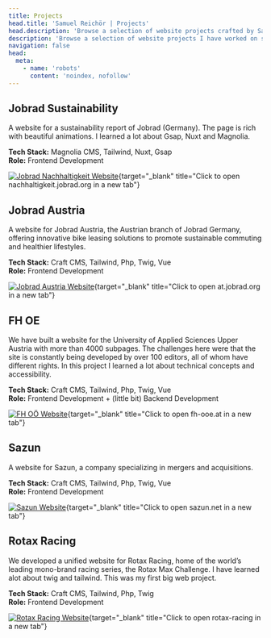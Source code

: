 ```yaml
---
title: Projects
head.title: 'Samuel Reichör | Projects'
head.description: 'Browse a selection of website projects crafted by Samuel Reichör, showcasing expertise in frontend development, seamless user experiences, and modern web design.'
description: 'Browse a selection of website projects I have worked on so far.'
navigation: false
head:
  meta:
    - name: 'robots'
      content: 'noindex, nofollow'
---
```


## Jobrad Sustainability

A website for a sustainability report of Jobrad (Germany). The page is rich with beautiful animations. I learned a lot about Gsap, Nuxt and Magnolia.

**Tech Stack:** Magnolia CMS, Tailwind, Nuxt, Gsap
<br>
**Role:** Frontend Development

[![Jobrad Nachhaltigkeit Website](/images/bitmap/jobrad-nh.webp)](https://nachhaltigkeit.jobrad.org/){target="_blank" title="Click to open nachhaltigkeit.jobrad.org in a new tab"}

## Jobrad Austria
A website for Jobrad Austria, the Austrian branch of Jobrad Germany, offering innovative bike leasing solutions to promote sustainable commuting and healthier lifestyles.

**Tech Stack:** Craft CMS, Tailwind, Php, Twig, Vue
<br>
**Role:** Frontend Development

[![Jobrad Austria Website](/images/bitmap/jobrad-at.webp)](https://at.jobrad.org){target="_blank" title="Click to open at.jobrad.org in a new tab"}

## FH OE

We have built a website for the University of Applied Sciences Upper Austria with more than 4000 subpages. The challenges here were that the site is constantly being developed by over 100 editors, all of whom have different rights. In this project I learned a lot about technical concepts and accessibility.

**Tech Stack:** Craft CMS, Tailwind, Php, Twig, Vue
<br>
**Role:** Frontend Development + (little bit) Backend Development

[![FH OÖ Website](/images/bitmap/fhooe.webp)](https://fh-ooe.at){target="_blank" title="Click to open fh-ooe.at in a new tab"}

## Sazun
A website for Sazun, a company specializing in mergers and acquisitions.

**Tech Stack:** Craft CMS, Tailwind, Php, Twig, Vue
<br>
**Role:** Frontend Development

[![Sazun Website](/images/bitmap/sazun.webp)](https://sazun.net){target="_blank" title="Click to open sazun.net in a new tab"}

## Rotax Racing

We developed a unified website for Rotax Racing, home of the world’s leading mono-brand racing series, the Rotax Max Challenge. I have learned alot about twig and tailwind. This was my first big web project.

**Tech Stack:** Craft CMS, Tailwind, Php, Twig 
<br>
**Role:** Frontend Development

[![Rotax Racing Website](/images/bitmap/rotax.webp)](https://www.rotax-racing.com){target="_blank" title="Click to open rotax-racing in a new tab"}